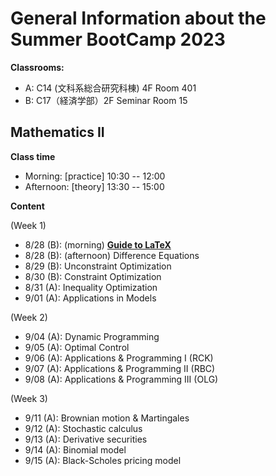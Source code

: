 # General Information about the Summer BootCamp 2023

**Classrooms:**
* A: C14 (文科系総合研究科棟) 4F Room 401
* B: C17（経済学部）2F Seminar Room 15

## Mathematics II

**Class time**

* Morning: [practice] 10:30 -- 12:00
* Afternoon: [theory] 13:30 -- 15:00

**Content**

(Week 1)

* 8/28 (B): (morning) **[Guide to LaTeX](https://github.com/thanhqtran/tohoku_bootcamp/blob/99f02a905fdee7090783298334c6b79391f4d1b1/tex_guide/guide.pdf)**
* 8/28 (B): (afternoon) Difference Equations
* 8/29 (B): Unconstraint Optimization
* 8/30 (B): Constraint Optimization
* 8/31 (A): Inequality Optimization
* 9/01 (A): Applications in Models

(Week 2)

* 9/04 (A): Dynamic Programming
* 9/05 (A): Optimal Control
* 9/06 (A): Applications & Programming I (RCK)
* 9/07 (A): Applications & Programming II (RBC)
* 9/08 (A): Applications & Programming III (OLG)

(Week 3)

* 9/11 (A): Brownian motion & Martingales
* 9/12 (A): Stochastic calculus
* 9/13 (A): Derivative securities
* 9/14 (A): Binomial model
* 9/15 (A): Black-Scholes pricing model
